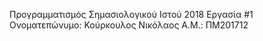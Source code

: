 Προγραμματισμός Σημασιολογικού Ιστού 2018
Εργασία #1
Ονοματεπώνυμο: Κούρκουλος Νικόλαος Α.Μ.: ΠΜ201712
